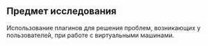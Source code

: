 ## Предмет исследования

Использование плагинов для решения проблем, возникающих у пользователей, при работе с виртуальными машинами.

